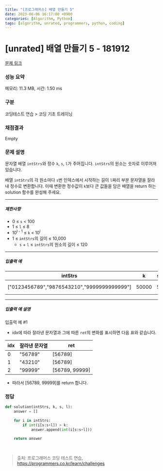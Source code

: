 ```yaml
---
title: "[프로그래머스] 배열 만들기 5"
date: 2023-06-06 16:17:00 +0900
categories: [Algorithm, Python]
tags: [algorithm, unrated, programmers, python, coding]
---
```


# [unrated] 배열 만들기 5 - 181912

[문제 링크](https://school.programmers.co.kr/learn/courses/30/lessons/181912)

### 성능 요약

메모리: 11.3 MB, 시간: 1.50 ms

### 구분

코딩테스트 연습 > 코딩 기초 트레이닝

### 채점결과

Empty

### 문제 설명

<p>문자열 배열 <code>intStrs</code>와 정수 <code>k</code>, <code>s</code>, <code>l</code>가 주어집니다. <code>intStrs</code>의 원소는 숫자로 이루어져 있습니다. </p>

<p>배열 <code>intStrs</code>의 각 원소마다 <code>s</code>번 인덱스에서 시작하는 길이 <code>l</code>짜리 부분 문자열을 잘라내 정수로 변환합니다. 이때 변환한 정수값이 <code>k</code>보다 큰 값들을 담은 배열을 return 하는 solution 함수를 완성해 주세요.</p>

<hr>

<h5>제한사항</h5>

<ul>
<li>0 ≤ <code>s</code> &lt; 100</li>
<li>1 ≤ <code>l</code> ≤ 8</li>
<li>10<sup>l - 1</sup> ≤ <code>k</code> &lt; 10<sup>l</sup></li>
<li>1 ≤ <code>intStrs</code>의 길이 ≤ 10,000

<ul>
<li><code>s</code> + <code>l</code> ≤ <code>intStrs</code>의 원소의 길이 ≤ 120</li>
</ul></li>
</ul>

<hr>

<h5>입출력 예</h5>

| intStrs                                     | k     | s | l | result         |
|---------------------------------------------|-------|---|---|----------------|
| ["0123456789","9876543210","9999999999999"] | 50000 | 5 | 5 | [56789, 99999] |

<hr>

<h5>입출력 예 설명</h5>

<p>입출력 예 #1</p>

<ul>
<li>idx에 따라 잘라낸 문자열과 그에 따른 <code>ret</code>의 변화를 표시하면 다음 표와 같습니다.</li>
</ul>

| idx | 잘라낸 문자열 | ret            |
|-----|---------|----------------|
| 0   | "56789" | [56789]        |
| 1   | "43210" | [56789]        |
| 2   | "99999" | [56789, 99999] |

<ul>
<li>따라서 [56789, 99999]를 return 합니다.</li>
</ul>

### 정답

```python
def solution(intStrs, k, s, l):
    answer = []
    
    for i in intStrs:
        if int(i[s:s+l]) > k:
            answer.append(int(i[s:s+l]))
    
    return answer
```

<br>

> 출처: 프로그래머스 코딩 테스트 연습, https://programmers.co.kr/learn/challenges
